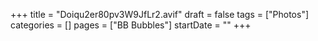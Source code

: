 +++
title = "Doiqu2er80pv3W9JfLr2.avif"
draft = false
tags = ["Photos"]
categories = []
pages = ["BB Bubbles"]
startDate = ""
+++
